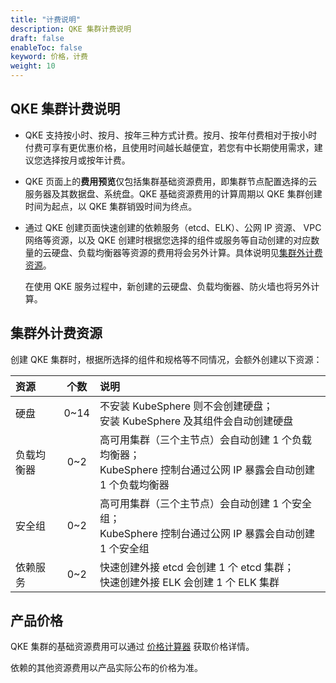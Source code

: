 ```yaml
---
title: "计费说明"
description: QKE 集群计费说明
draft: false
enableToc: false
keyword: 价格，计费
weight: 10
---
```


## QKE 集群计费说明

- QKE 支持按小时、按月、按年三种方式计费。按月、按年付费相对于按小时付费可享有更优惠价格，且使用时间越长越便宜，若您有中长期使用需求，建议您选择按月或按年计费。

- QKE 页面上的**费用预览**仅包括集群基础资源费用，即集群节点配置选择的云服务器及其数据盘、系统盘。QKE 基础资源费用的计算周期以 QKE 集群创建时间为起点，以 QKE 集群销毁时间为终点。

- 通过 QKE 创建页面快速创建的依赖服务（etcd、ELK）、公网 IP 资源、 VPC 网络等资源，以及 QKE  创建时根据您选择的组件或服务等自动创建的对应数量的云硬盘、负载均衡器等资源的费用将会另外计算。具体说明见[集群外计费资源](#集群外计费资源)。

  在使用 QKE 服务过程中，新创建的云硬盘、负载均衡器、防火墙也将另外计算。

## 集群外计费资源

创建 QKE 集群时，根据所选择的组件和规格等不同情况，会额外创建以下资源：

|资源|个数|说明|
|:---|:--:|:---|
|硬盘|0~14|不安装 KubeSphere 则不会创建硬盘；<br/>安装 KubeSphere 及其组件会自动创建硬盘|
|负载均衡器|0~2|高可用集群（三个主节点）会自动创建 1 个负载均衡器；<br/>KubeSphere 控制台通过公网 IP 暴露会自动创建 1 个负载均衡器|
|安全组|0~2|高可用集群（三个主节点）会自动创建 1 个安全组；<br/>KubeSphere 控制台通过公网 IP 暴露会自动创建 1 个安全组|
|依赖服务|0~2|快速创建外接 etcd 会创建 1 个 etcd 集群；<br/>快速创建外接 ELK 会创建 1 个 ELK 集群|

## 产品价格

QKE 集群的基础资源费用可以通过 [价格计算器](https://www.qingcloud.com/pricing#/KubeSphere) 获取价格详情。

依赖的其他资源费用以产品实际公布的价格为准。

